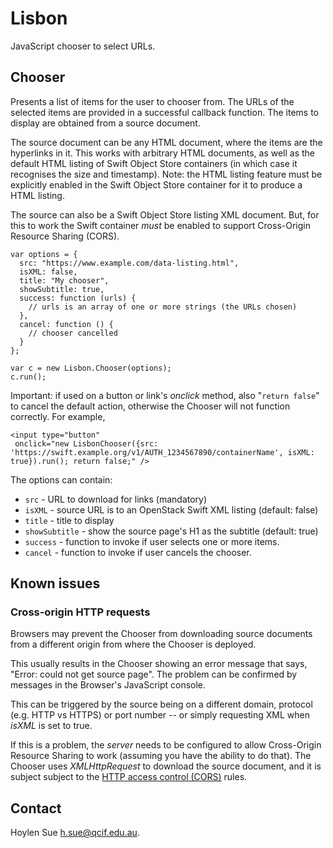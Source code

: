 # Lisbon

JavaScript chooser to select URLs.

## Chooser

Presents a list of items for the user to chooser from. The URLs of the
selected items are provided in a successful callback function. The
items to display are obtained from a source document.

The source document can be any HTML document, where the items are the
hyperlinks in it. This works with arbitrary HTML documents, as well as
the default HTML listing of Swift Object Store containers (in which
case it recognises the size and timestamp). Note: the HTML listing
feature must be explicitly enabled in the Swift Object Store container
for it to produce a HTML listing.

The source can also be a Swift Object Store listing XML document. But,
for this to work the Swift container _must_ be enabled to support
Cross-Origin Resource Sharing (CORS).

```
var options = {
  src: "https://www.example.com/data-listing.html",
  isXML: false,
  title: "My chooser",
  showSubtitle: true,
  success: function (urls) {
    // urls is an array of one or more strings (the URLs chosen)
  },
  cancel: function () {
    // chooser cancelled
  }
};

var c = new Lisbon.Chooser(options);
c.run();
```

Important: if used on a button or link's _onclick_ method, also
"`return false`" to cancel the default action, otherwise the Chooser
will not function correctly. For example,

```
<input type="button"
 onclick="new LisbonChooser({src: 'https://swift.example.org/v1/AUTH_1234567890/containerName', isXML: true}).run(); return false;" />
```

The options can contain:

- `src` - URL to download for links (mandatory)
- `isXML` - source URL is to an OpenStack Swift XML listing (default: false)
- `title` - title to display
- `showSubtitle` - show the source page's H1 as the subtitle (default: true)
- `success` - function to invoke if user selects one or more items.
- `cancel` - function to invoke if user cancels the chooser.

## Known issues

### Cross-origin HTTP requests

Browsers may prevent the Chooser from downloading source documents
from a different origin from where the Chooser is deployed.

This usually results in the Chooser showing an error message that
says, "Error: could not get source page". The problem can be confirmed
by messages in the Browser's JavaScript console.

This can be triggered by the source being on a different domain,
protocol (e.g. HTTP vs HTTPS) or port number -- or simply requesting
XML when _isXML_ is set to true.

If this is a problem, the _server_ needs to be configured to allow
Cross-Origin Resource Sharing to work (assuming you have the ability
to do that). The Chooser uses _XMLHttpRequest_ to download the source
document, and it is subject subject to the [HTTP access control
(CORS)](https://developer.mozilla.org/en-US/docs/Web/HTTP/Access_control_CORS)
rules.

## Contact

Hoylen Sue <h.sue@qcif.edu.au>.
